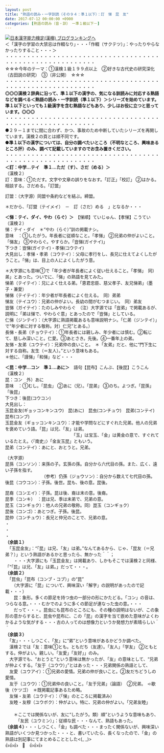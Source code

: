 ```yaml
---
layout: post
title: "熟語の読み・一字訓読（その９４：準１以下）：訂　悌　昆　友"
date: 2017-07-12 00:00:00 +0900
categories: [熟語の読み（音・訓）　ー準１級以下－]
---
```


[![](/syuusyuu9701/assets/images/熟語の読み・一字訓読（その９４：準１以下）：訂-悌-昆-友-br_c_3028_1.gif)](http://blog.with2.net/link.php?1659096:3028 "日本漢字能力検定(漢検) ブログランキングへ")[日本漢字能力検定(漢検) ブログランキングへ](http://blog.with2.net/link.php?1659096:3028)  
＜「漢字の学習の大禁忌は作輟なり」・・・「作輟（サクテツ）」：やったりやらなかったりすること・・・＞  
・・・・・・・・・・・・・・・・・・・・・・・・・・・・・・・・・・・・・・・・・・・・・・・・・・・・・・・・・  
☆☆☆今年のテーマ：①漢検１級１９９点以上　②好きな古代史の研究深化（古田説の研究）　③（非公開）　☆☆☆　　  
・・・・・・・・・・・・・・・・・・・・・・・・・・・・・・・・・・・・・・・・・・・・・・・・・・・・・・・・・  
**◎◎◎漢検２辞典に沿って、準１以下の漢字の、気になる訓読みに対応する熟語などを調べる＜熟語の読み・一字訓読（準１以下）＞シリーズを始めています。準１以下といっても１級漢字を含む熟語などもあり、少しはお役に立つと思っています。◎◎◎**  
・・・・・・・・・・・・・・・・・・・・・・・・・・・・・・・・・・・・・・・・・・・・・・・・・・・・・・・・・  
●２９－１までに間に合わず、かつ、事故のため中断していたシリーズを再開しています。漢検２の頁とは順不同です。  
**●準１以下の漢字については、自分の調べたいところ（不明なところ、興味あるところ抔）のみ、調べて記載していますのでお含み置きください。**  
・・・・・・・・・・・・・・・・・・・・・・・・・・・・・・・・・・・・・・・・・・・・・・・・・・・・・・・・・  
**＜訂：中学…テイ　準１…ただ（す）、さだ（める）＞**  
（漢検２）  
訂：意味：①ただす。文字や文章の誤りをなおす。「訂正」「校訂」 ②はかる。相談する。さだめる。「訂盟」  
  
訂盟：（大字源）同盟や条約などを結ぶ。締盟。  
  
＊だから、「訂盟（テイメイ）　－　訂（さだ）める　」となるか・・・  
  
**＜悌：テイ、ダイ、やわ（らぐ）＞**　【悌順】ていじゅん、【孝悌】こうてい  
（漢検２）  
悌：テイ・ダイ　＊“やわ（らぐ）”訓の掲載ナシ。  
意味　：①したがう。年長者に従順なこと。「孝悌」 ②兄弟の仲がよいこと。「悌友」 ③やわらぐ。やすらか。「豈悌(ガイテイ)」  
下つき：豈悌(ガイテイ)・孝悌(コウテイ)  
大見出し：孝悌・孝弟（コウテイ）：父母に孝行をし、長兄に仕えてよくしたがうこと。「悌」は、目上の人によくしたがう意。  
  
＊大字源にも意味①で「年少者が年長者によく従い仕えること。「孝悌」　同）弟」とあった。ついでに、「悌」の熟語を見てみた。  
悌弟（テイテイ）：兄によく仕える弟。「恵君忠臣、慈父孝子、友兄悌弟」（墨子・兼愛）  
悌悌（テイテイ）：年少者が年長者によく仕える。　同）弟弟  
悌友（テイユウ）：兄弟の仲がよい。長幼の間がむつまじい。　同）弟友  
豈悌（ガイテイ）：たのしみやわらぐ　（注）大字源では「豈弟」で掲載あるが、説明に「弟は悌で、やわらぐ意」とあったので「豈悌」としている。  
仁悌（ジンテイ）：（大字源に熟語掲載あるも意味説明ナシ。「仁弟（ジンテイ）」で“年少者に対する敬称。対）仁兄”とある。）  
長悌・長弟（チョウテイ）：①年長者には親しみ、年少者には慎む。②転じて、慈しみ深いこと。仁愛。③あとさき。先後。④一番年上の弟。  
友悌・友弟（ユウテイ）：兄弟仲の良いこと。　＊「友弟」だと、他に“門下生に対する自称。友生（＝友人）。”という意味もある。  
＊他に、「謹悌」「和悌」など・・・  
  
**＜昆：中学…コン　準１…あに＞**　語句【昆布】こんぶ、【後昆】こうこん  
（漢検２）  
昆：コン　外）あに  
意味　：①むし。「昆虫」 ②あに（兄）。「昆弟」 ③のち。よつぎ。「昆孫」「後昆」  
下つき：後昆(コウコン)  
大見出し：  
玉昆金友(ギョッコンキンユウ)　昆(あに)　昆虫(コンチュウ)　昆弟(コンテイ)　昆布(コンブ)  
玉昆金友（ギョッコンキンユウ）：才能や学問などにすぐれた兄弟。他人の兄弟を褒めていう語。「昆」は兄、「友」は弟。  
　　　　　　　　　　　　　　　　「玉」は宝玉、「金」は黄金の意で、すぐれているたとえ。〈『南史』〉「金友玉昆」ともいう。  
昆弟（コンテイ）：あにと、おとうと。兄弟。  
  
（大字源）  
昆孫（コンソン）：来孫の子。玄孫の孫。自分から六代目の孫。また、広く、遠い子孫を指す。  
　　　　　　　　　（参考）仍孫（ジョウソン）：自分から数えて七代目の孫。  
後昆（コウコン）：子孫。後世。昆も、後の意。昆後。  
  
昆裔（コンエイ）：子孫。昆は後、裔は末の意。後裔。  
昆季（コンキ）　：昆は兄、季は末弟で、兄弟の意。  
昆玉（コンギョク）：他人の兄弟の敬称。同）崑玉（コンギョク）  
昆後（コンゴ）：あとつぎ。子孫。後昆。  
昆仲（コンチュウ）：長兄と仲兄のことで、兄弟の意。  
・  
・  
・  
**（余談１）**  
　「玉昆金友」：“「昆」は兄、「友」は弟。”なんてあるから、じゃ、「昆友（＝兄弟？）」という熟語があるかと思ったら、無かった＾＾；  
　　・・・大字源にも「玉昆金友」は掲載あり、しかもそこでは漢検２と同様、「“「昆」は兄、「友」は弟。」だって・・・。  
**（余談２）**  
　「昆虫」「昆布（コンブ・コブ）」の“昆”  
　　（大字源に「昆」について、興味深い「解字」の説明があったので記載・・・）　  
　　昆：象形。多くの節足を持つ虫の一部分の形にかたどる。「コン」の音は、つらなる意。・・・むかでのように多くの節足が連なった虫の意。・・・  
　　だって・・・。昆虫にも昆布のところにも、その種の説明はないが、この象形の意からすると、昆虫や昆布に、この「昆」の漢字を当て嵌めた意味がよくわかるような気がする・・・古の人ってのは想像力というか発想力が素晴らしい＾＾  
**（余談３）**  
　「友」・・・しつこく、「友」に“弟”という意味があるかどうか調べた。  
　漢検２では「友：意味①とも。ともだち（友達）。「友人」「学友」 ②ともとする。仲がよい。親しい。「友愛」「友好」」のみ。  
　大字源でも、“おとうと”という意味は無かったが、「友」の意味として、“兄弟が仲よくする。「友于（ユウウ）」”とはあった・・・兄弟関係の熟語として、  
　友愛（ユウアイ）：①兄弟の愛情。兄弟の仲が良いこと。②友だちどうしの愛情。  
　友于（ユウウ）：①兄弟仲の良いこと。「友于兄弟」（論語）　②兄弟。　➪歇後（ケツゴ）　＊既掲載記事あるため略。  
　友悌・友弟（ユウテイ）：（「悌」のところに掲載済み）  
　友睦・友穆（ユウボク）：仲がよい。特に、兄弟の仲がよい。「兄弟友睦」  
　  
　　＊ここでは関係ないが、友に“したがう。類）順”というような意味もあり、  
　　　「友民（ユウミン）」：従順な民・・・なんて、熟語もあった。  
**（余談４）**・・・しつこく、「金」も調べた・・・まったく関係ないが、興味深い熟語がいくつか見つかった・・・と、書いていたら、長くなったので、「金」の熟語は別記事にてまとめることとした<(\_ \_)>  
👍👍👍　🐔　👍👍👍
